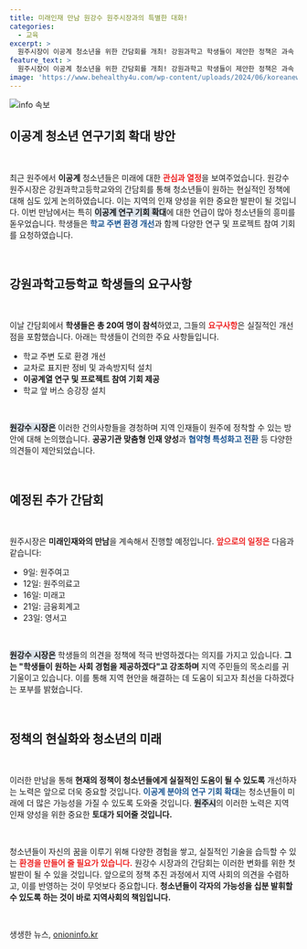 ```yaml
---
title: 미래인재 만남 원강수 원주시장과의 특별한 대화!
categories:
  - 교육
excerpt: >
  원주시장이 이공계 청소년을 위한 간담회를 개최! 강원과학고 학생들이 제안한 정책은 과속 방지턱부터 연구 기회까지 다양합니다. 지역 인재 양성을 위한 원주시의 미래는 어떻게 달라질까요? 클릭해 확인하세요!
feature_text: >
  원주시장이 이공계 청소년을 위한 간담회를 개최! 강원과학고 학생들이 제안한 정책은 과속 방지턱부터 연구 기회까지 다양합니다. 지역 인재 양성을 위한 원주시의 미래는 어떻게 달라질까요? 클릭해 확인하세요!
image: 'https://www.behealthy4u.com/wp-content/uploads/2024/06/koreanews.jpg'
---
```


<p><img src="https://www.behealthy4u.com/wp-content/uploads/2024/06/koreanews.jpg" alt="info 속보" /></p>

<h2 data-ke-size="size26">이공계 청소년 연구기회 확대 방안</h2>

<p data-ke-size="size16">&nbsp;</p>

<p data-ke-size="size16">최근 원주에서 <b>이공계</b> 청소년들은 미래에 대한 <b><span style="color: #ee2323;">관심과 열정</span></b>을 보여주었습니다. 원강수 원주시장은 강원과학고등학교와의 간담회를 통해 청소년들이 원하는 현실적인 정책에 대해 심도 있게 논의하였습니다. 이는 지역의 인재 양성을 위한 중요한 발판이 될 것입니다. 이번 만남에서는 특히 <b><span style="background-color: #21538527;">이공계 연구 기회 확대</span></b>에 대한 언급이 많아 청소년들의 흥미를 돋우었습니다. 학생들은 <b><span style="color: #1a5490;">학교 주변 환경 개선</span></b>과 함께 다양한 연구 및 프로젝트 참여 기회를 요청하였습니다.</p>

<p data-ke-size="size16">&nbsp;</p>

<h2 data-ke-size="size26">강원과학고등학교 학생들의 요구사항</h2>

<p data-ke-size="size16">&nbsp;</p>

<p data-ke-size="size16">이날 간담회에서 <b>학생들은 총 20여 명이 참석</b>하였고, 그들의 <b><span style="color: #ee2323;">요구사항</span></b>은 실질적인 개선점을 포함했습니다. 아래는 학생들이 건의한 주요 사항들입니다.</p>

<ul>
    <li>학교 주변 도로 환경 개선</li>
    <li>교차로 표지판 정비 및 과속방지턱 설치</li>
    <li><b>이공계열 연구 및 프로젝트 참여 기회 제공</b></li>
    <li>학교 앞 버스 승강장 설치</li>
</ul>

<p data-ke-size="size16">&nbsp;</p>

<p data-ke-size="size16"><b><span style="background-color: #21538527;">원강수 시장은</span></b> 이러한 건의사항들을 경청하며 지역 인재들이 원주에 정착할 수 있는 방안에 대해 논의했습니다. <b>공공기관 맞춤형 인재 양성</b>과 <b><span style="color: #1a5490;">협약형 특성화고 전환</span></b> 등 다양한 의견들이 제안되었습니다.</p>

<p data-ke-size="size16">&nbsp;</p>

<h2 data-ke-size="size26">예정된 추가 간담회</h2>

<p data-ke-size="size16">&nbsp;</p>

<p data-ke-size="size16">원주시장은 <b>미래인재와의 만남</b>을 계속해서 진행할 예정입니다. <b><span style="color: #ee2323;">앞으로의 일정은</span></b> 다음과 같습니다:</p>

<ul>
    <li>9일: 원주여고</li>
    <li>12일: 원주의료고</li>
    <li>16일: 미래고</li>
    <li>21일: 금융회계고</li>
    <li>23일: 영서고</li>
</ul>

<p data-ke-size="size16">&nbsp;</p>

<p data-ke-size="size16"><b><span style="background-color: #21538527;">원강수 시장은</span></b> 학생들의 의견을 정책에 적극 반영하겠다는 의지를 가지고 있습니다. <b>그는 "학생들이 원하는 사회 경험을 제공하겠다"고 강조하며</b> 지역 주민들의 목소리를 귀 기울이고 있습니다. 이를 통해 지역 현안을 해결하는 데 도움이 되고자 최선을 다하겠다는 포부를 밝혔습니다.</p>

<p data-ke-size="size16">&nbsp;</p>

<h2 data-ke-size="size26">정책의 현실화와 청소년의 미래</h2>

<p data-ke-size="size16">&nbsp;</p>

<p data-ke-size="size16">이러한 만남을 통해 <b>현재의 정책이 청소년들에게 실질적인 도움이 될 수 있도록</b> 개선하자는 노력은 앞으로 더욱 중요할 것입니다. <b><span style="color: #1a5490;">이공계 분야의 연구 기회 확대</span></b>는 청소년들이 미래에 더 많은 가능성을 가질 수 있도록 도와줄 것입니다. <b><span style="background-color: #21538527;">원주시</span></b>의 이러한 노력은 지역 인재 양성을 위한 중요한 <b>토대가 되어줄 것입니다.</b></p>

<p data-ke-size="size16">&nbsp;</p>

<p data-ke-size="size16">청소년들이 자신의 꿈을 이루기 위해 다양한 경험을 쌓고, 실질적인 기술을 습득할 수 있는 <b><span style="color: #ee2323;">환경을 만들어 줄 필요가 있습니다.</span></b> 원강수 시장과의 간담회는 이러한 변화를 위한 첫 발판이 될 수 있을 것입니다. 앞으로의 정책 추진 과정에서 지역 사회의 의견을 수렴하고, 이를 반영하는 것이 무엇보다 중요합니다. <b>청소년들이 각자의 가능성을 십분 발휘할 수 있도록 하는 것이 바로 지역사회의 책임입니다.</b></p> 

<p data-ke-size="size16">&nbsp;</p>
생생한 뉴스, <a href="https://onioninfo.kr" rel="dofollow">onioninfo.kr</a>


